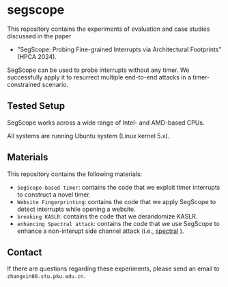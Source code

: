 # segscope
This repository contains the experiments of evaluation and case studies discussed in the paper  
* "SegScope: Probing Fine-grained Interrupts via Architectural Footprints" (HPCA 2024).
  
SegScope can be used to probe interrupts without any timer. We successfully apply it to resurrect multiple end-to-end attacks in a timer-constrained scenario.

## Tested Setup

SegScope works across a wide range of Intel- and AMD-based CPUs.

All systems are running Ubuntu system (Linux kernel 5.x).


## Materials
This repository contains the following materials:

* `SegScope-based timer`: contains the code that we exploit timer interrupts to construct a novel timer.
* `Website Fingerprinting`: contains the code that we apply SegScope to detect interrupts while opening a website.
* `breaking KASLR`: contains the code that we derandomize KASLR.
* `enhancing Spectral attack`: contains the code that we use SegScope to enhance a non-interupt side channel attack (i.e., [spectral](https://github.com/cispa/mwait) ).

## Contact
If there are questions regarding these experiments, please send an email to `zhangxin00.stu.pku.edu.cn`.
